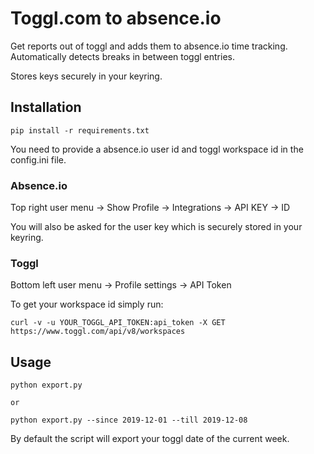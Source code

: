 # Toggl.com to absence.io

Get reports out of toggl and adds them to absence.io time tracking.
Automatically detects breaks in between toggl entries.

Stores keys securely in your keyring.

## Installation

    pip install -r requirements.txt

You need to provide a absence.io user id and toggl workspace id in the config.ini file.

### Absence.io
Top right user menu -> Show Profile -> Integrations -> API KEY -> ID

You will also be asked for the user key which is securely stored in your keyring.

### Toggl
Bottom left user menu -> Profile settings -> API Token

To get your workspace id simply run:

    curl -v -u YOUR_TOGGL_API_TOKEN:api_token -X GET https://www.toggl.com/api/v8/workspaces

## Usage

    python export.py

    or

    python export.py --since 2019-12-01 --till 2019-12-08

By default the script will export your toggl date of the current week.